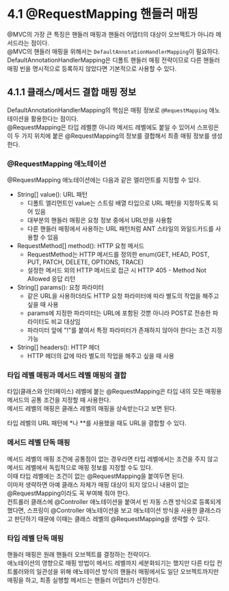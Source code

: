 # 4.1 @RequestMapping 핸들러 매핑

@MVC의 가장 큰 특징은 핸들러 매핑과 핸들러 어댑터의 대상이 오브젝트가 아니라 메서드라는 점이다.  
@MVC의 핸들러 매핑을 위해서는 `DefaultAnnotationHandlerMapping`이 필요하다.  
DefaultAnnotationHandlerMapping은 디폴트 핸들러 매핑 전략이므로 다른 핸들러 매핑 빈을 명시적으로 등록하지 않았다면 기본적으로 사용할 수 있다.

## 4.1.1 클래스/메서드 결합 매핑 정보

DefaultAnnotationHandlerMapping의 핵심은 매핑 정보로 `@RequestMapping` 애노테이션을 활용한다는 점이다.  
@RequestMapping은 타입 레벨뿐 아니라 메서드 레벨에도 붙일 수 있어서 스프링은 이 두 가지 위치에 붙은 @RequestMapping의 정보를 결합해서 최종 매핑 정보를 생성한다.

### @RequestMapping 애노테이션

@RequestMapping 애노테이션에는 다음과 같은 엘리먼트를 지정할 수 있다.  

- String[] value(): URL 패턴
  - 디폴트 엘리먼트인 value는 스트링 배열 타입으로 URL 패턴을 지정하도록 되어 있음
  - 대부분의 핸들러 매핑은 요청 정보 중에서 URL만을 사용함
  - 다른 핸들러 매핑에서 사용하는 URL 패턴처럼 ANT 스타일의 와일드카드를 사용할 수 있음
- RequestMethod[] method(): HTTP 요청 메서드
  - RequestMethod는 HTTP 메서드를 정의한 enum(GET, HEAD, POST, PUT, PATCH, DELETE, OPTIONS, TRACE)
  - 설정한 메서드 외의 HTTP 메서드로 접근 시 HTTP 405 - Method Not Allowed 응답 리턴
- String[] params(): 요청 파라미터
  - 같은 URL을 사용하더라도 HTTP 요청 파라미터에 따라 별도의 작업을 해주고 싶을 때 사용
  - params에 지정한 파라미터는 URL에 포함된 것뿐 아니라 POST로 전송한 파라미터도 비교 대상임
  - 파라미터 앞에 "!"를 붙여서 특정 파라미터가 존재하지 않아야 한다는 조건 지정 가능
- String[] headers(): HTTP 헤더
  - HTTP 헤더의 값에 따라 별도의 작업을 해주고 싶을 때 사용

### 타입 레벨 매핑과 메서드 레벨 매핑의 결합

타입(클래스와 인터페이스) 레벨에 붙는 @RequestMapping은 타입 내의 모든 매핑용 메서드의 공통 조건을 지정할 때 사용한다.  
메서드 레벨의 매핑은 클래스 레벨의 매핑을 상속받는다고 보면 된다.

타입 레벨의 URL 패턴에 *나 **를 사용했을 때도 URL을 결합할 수 있다.  

### 메서드 레벨 단독 매핑

메서드 레벨의 매핑 조건에 공통점이 없는 경우라면 타입 레벨에서는 조건을 주지 않고 메서드 레벨에서 독립적으로 매핑 정보를 지정할 수도 있다.  
이때 타입 레벨에는 조건이 없는 @RequestMapping을 붙여두면 된다.  
이마저 생략하면 아예 클래스 자체가 매핑 대상이 되지 않으니 내용이 없는 @RequestMapping이라도 꼭 부여해 줘야 한다.  
컨트롤러 클래스에 @Controller 애노테이션을 붙여서 빈 자동 스캔 방식으로 등록되게 했다면, 스프링이 @Controller 애노테이션을 보고 애노테이션 방식을 사용한 클래스라고 판단하기 때문에 이때는 클래스 레벨의 @RequestMapping을 생략할 수 있다.

### 타입 레벨 단독 매핑

핸들러 매핑은 원래 핸들러 오브젝트를 결정하는 전략이다.  
애노테이션의 영향으로 매핑 방법이 메서드 레벨까지 세분화되기는 했지만 다른 타입 컨트롤러와의 일관성을 위해 애노테이션 방식의 핸들러 매핑에서도 일단 오브젝트까지만 매핑을 하고, 최종 실행할 메서드는 핸들러 어댑터가 선정한다.
